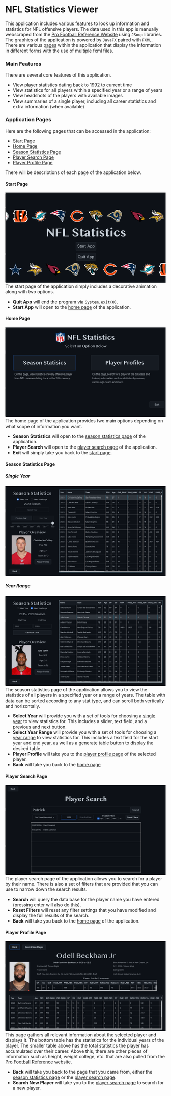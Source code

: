 # NFL Statistics Viewer
This application includes [various features](#main-features) to look up information and statistics for NFL offensive players. The data used in this app is manually webscraped from the [Pro Football Reference Website](https://www.pro-football-reference.com/) using `JSoup` libraries. The graphics of the application is powered by `JavaFX` paired with `FXML`. There are various [pages](#application-pages) within the application that display the information in different forms with the use of multiple fxml files.

### Main Features
There are several core features of this application.
- View player statistics dating back to 1992 to current time
- View statistics for all players within a specified year or a range of years
- View headshots of the players with available images
- View summaries of a single player, including all career statistics and extra information (when available)

### Application Pages
Here are the following pages that can be accessed in the application:
- [Start Page](#start-page)
- [Home Page](#home-page)
- [Season Statistics Page](#season-statistics-page)
- [Player Search Page](#player-search-page)
- [Player Profile Page](#player-profile-page)

There will be descriptions of each page of the application below.

#### Start Page
![Start Page](GUISampleImages/startPage.png)
The start page of the application simply includes a decorative animation along with two options. 
- **Quit App** will end the program via `System.exit(0)`. 
- **Start App** will open to the [home page](#home-page) of the application.

#### Home Page
![Home Page](GUISampleImages/homePage.png)
The home page of the application provides two main options depending on what scope of information you want. 
- **Season Statistics** will open to the [season statistics page](#season-statistics-page) of the application.
- **Player Search** will open to the [player search page](#player-search-page) of the application.
- **Exit** will simply take you back to the [start page](#start-page).

#### Season Statistics Page
##### Single Year
![Single Year](GUISampleImages/seasonStatsPage.png)
##### Year Range
![Multiple Years](GUISampleImages/seasonStatsPageRange.png)
The season statistics page of the application allows you to view the statistics of all players in a specified year or a range of years. The table with data can be sorted according to any stat type, and can scroll both vertically and horizontally.
- **Select Year** will provide you with a set of tools for choosing a [single year](#single-year) to view statistics for. This includes a slider, text field, and a previous and next button.
- **Select Year Range** will provide you with a set of tools for choosing a [year range](#year-range) to view statistics for. This includes a text field for the start year and end year, as well as a generate table button to display the desired table.
- **Player Profile** will take you to the [player profile page](#player-profile-page) of the selected player.
- **Back** will take you back to the [home page](#home-page)

#### Player Search Page
![Player Search](GUISampleImages/playerSearchPage.png)
The player search page of the application allows you to search for a player by their name. There is also a set of filters that are provided that you can use to narrow down the search results.
- **Search** will query the data base for the player name you have entered (pressing enter will also do this).
- **Reset Filters** will reset any filter settings that you have modified and display the full results of the search.
- **Back** will take you back to the [home page](#home-page) of the application.

#### Player Profile Page
![Player Profile Page](GUISampleImages/playerProfilePage.png)
This page gathers all relevant information about the selected player and displays it. The bottom table has the statistics for the individual years of the player. The smaller table above has the total statistics the player has accumulated over their career. Above this, there are other pieces of information such as height, weight college, etc. that are also pulled from the [Pro Football Reference](https://www.pro-football-reference.com/) website.
- **Back** will take you back to the page that you came from, either the [season statistics page](#season-statistics-page) or the [player search page](#player-search-page).
- **Search New Player** will take you to the [player search page](#player-search-page) to search for a new player.